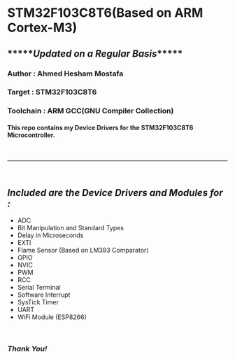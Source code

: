 
# STM32F103C8T6(Based on ARM Cortex-M3)
## \*\*\*\*\**Updated on a Regular Basis*\*\*\*\*\*

### **Author** : Ahmed Hesham Mostafa

### **Target** : STM32F103C8T6

### **Toolchain** : ARM GCC(GNU Compiler Collection)

#### This repo contains my Device Drivers for the STM32F103C8T6 Microcontroller.
<br/> 

**************************************************************   

<br/>

 ## *Included are the Device Drivers and Modules for :*
- ADC
- Bit Manipulation and Standard Types
- Delay in Microseconds
- EXTI
- Flame Sensor (Based on LM393 Comparator)
- GPIO
- NVIC
- PWM
- RCC
- Serial Terminal
- Software Interrupt
- SysTick Timer
- UART
- WiFi Module (ESP8266)

<br/>

### *Thank You!*
